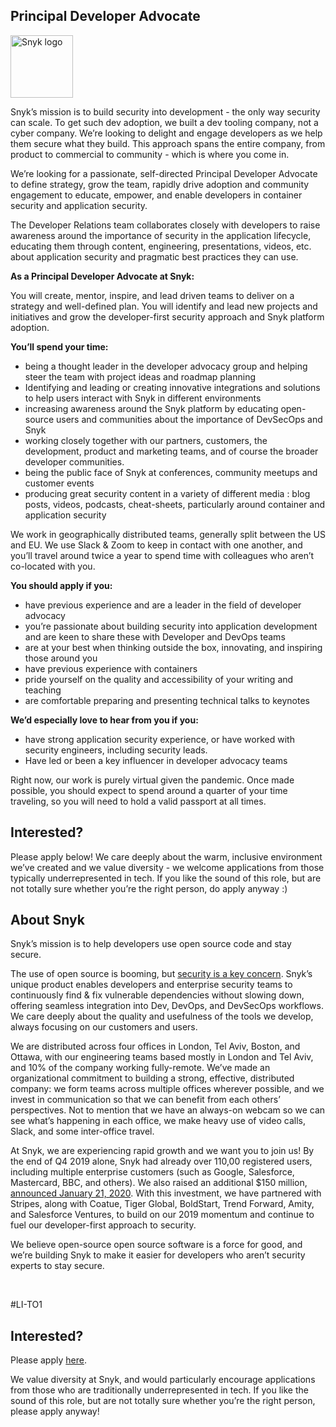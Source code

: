 Principal Developer Advocate
---

<img src="https://res.cloudinary.com/snyk/image/upload/v1537345894/press-kit/brand/logo-black.png" width="100" alt="Snyk logo" />

<p><span style="font-weight: 400;">Snyk’s mission is to build security into development - the only way security can scale. To get such dev adoption, we built a dev tooling company, not a cyber company. We’re looking to delight and engage developers as we help them secure what they build. This approach spans the entire company, from product to commercial to community - which is where you come in.</span></p>
<p><span style="font-weight: 400;">We’re looking for a passionate</span><span style="font-weight: 400;">, self-directed Principal Developer Advocate to define strategy, grow the team, rapidly drive adoption and community engagement </span><span style="font-weight: 400;">to educate, empower, and enable developers in container security and application security.</span></p>
<p><span style="font-weight: 400;">The Developer Relations team collaborates closely with developers to raise awareness around the importance of security in the application lifecycle, educating them through content, engineering, presentations, videos, etc. about application security and pragmatic best practices they can use.</span></p>
<p><strong>As a Principal Developer Advocate at Snyk:</strong></p>
<p><span style="font-weight: 400;">You will create, mentor, inspire, and lead driven teams to deliver on a strategy and well-defined plan. You will identify and lead new projects and initiatives and grow the developer-first security approach and Snyk platform adoption.&nbsp;</span></p>
<p><strong>You’ll spend your time:</strong></p>
<ul>
<li style="font-weight: 400;"><span style="font-weight: 400;">being a thought leader in the developer advocacy group and helping steer the team with project ideas and roadmap planning</span></li>
<li style="font-weight: 400;"><span style="font-weight: 400;">Identifying and leading or creating innovative integrations and solutions to help users interact with Snyk in different environments</span></li>
<li style="font-weight: 400;"><span style="font-weight: 400;">increasing awareness around the Snyk platform by educating open-source users and communities about the importance of DevSecOps and Snyk</span></li>
<li style="font-weight: 400;"><span style="font-weight: 400;">working closely together with our partners, customers, the development, product and marketing teams, and of course the broader developer communities.</span></li>
<li style="font-weight: 400;"><span style="font-weight: 400;">being the public face of Snyk at conferences, community meetups and customer events</span></li>
<li style="font-weight: 400;"><span style="font-weight: 400;">producing great security content in a variety of different media : blog posts, videos, podcasts, cheat-sheets, particularly around container and application security</span></li>
</ul>
<p><span style="font-weight: 400;">We work in geographically distributed teams, generally split between the US and EU. We use Slack &amp; Zoom to keep in contact with one another, and you’ll travel around twice a year to spend time with colleagues who aren’t co-located with you.</span></p>
<p><strong>You should apply if you:</strong></p>
<ul>
<li style="font-weight: 400;"><span style="font-weight: 400;">have previous experience and are a leader in the field of developer advocacy</span></li>
<li style="font-weight: 400;"><span style="font-weight: 400;">you’re passionate about building security into application development and are keen to share these with Developer and DevOps teams</span></li>
<li style="font-weight: 400;"><span style="font-weight: 400;">are at your best when thinking outside the box, innovating, and inspiring those around you</span></li>
<li style="font-weight: 400;"><span style="font-weight: 400;">have previous experience with containers&nbsp;</span></li>
<li style="font-weight: 400;"><span style="font-weight: 400;">pride yourself on the quality and accessibility of your writing and teaching</span></li>
<li style="font-weight: 400;"><span style="font-weight: 400;">are comfortable preparing and presenting technical talks to keynotes</span></li>
</ul>
<p><strong>We’d especially love to hear from you if you:</strong></p>
<ul>
<li style="font-weight: 400;"><span style="font-weight: 400;">have strong application security experience, or have worked with security engineers, including security leads.</span></li>
<li style="font-weight: 400;"><span style="font-weight: 400;">Have led or been a key influencer in developer advocacy teams</span></li>
</ul>
<p><span style="font-weight: 400;">Right now, our work is purely virtual given the pandemic. Once made possible, you should expect to spend around a quarter of your time traveling, so you will need to hold a valid passport at all times.</span></p>
<h2><strong>Interested?</strong></h2>
<p><span style="font-weight: 400;">Please apply below! We care deeply about the warm, inclusive environment we’ve created and we value diversity - we welcome applications from those typically underrepresented in tech. If you like the sound of this role, but are not totally sure whether you’re the right person, do apply anyway :)</span></p>
<h2><strong>About Snyk</strong></h2>
<p><span style="font-weight: 400;">Snyk’s mission is to help developers use open source code and stay secure.&nbsp;</span></p>
<p><span style="font-weight: 400;">The use of open source is booming, but </span><a href="https://snyk.io/blog/devsecops-insights-2020/"><span style="font-weight: 400;">security is a key concern</span></a><span style="font-weight: 400;">. Snyk’s unique product enables developers and enterprise security teams to continuously find &amp; fix vulnerable dependencies without slowing down, offering seamless integration into Dev, DevOps, and DevSecOps workflows. We care deeply about the quality and usefulness of the tools we develop, always focusing on our customers and users.&nbsp;</span></p>
<p><span style="font-weight: 400;">We are distributed across four offices in London, Tel Aviv, Boston, and Ottawa, with our engineering teams based mostly in London and Tel Aviv, and 10% of the company working fully-remote. We’ve made an organizational commitment to building a strong, effective, distributed company: we form teams across multiple offices wherever possible, and we invest in communication so that we can benefit from each others’ perspectives. Not to mention that we have an always-on webcam so we can see what’s happening in each office, we make heavy use of video calls, Slack, and some inter-office travel.</span></p>
<p><span style="font-weight: 400;">At Snyk, we are experiencing rapid growth and we want you to join us! By the end of Q4 2019 alone, Snyk had already over 110,00 registered users, including multiple enterprise customers (such as Google, Salesforce, Mastercard, BBC, and others). We also raised an additional $150 million, </span><a href="https://snyk.io/blog/snyk-closes-150m/"><span style="font-weight: 400;">announced January 21, 2020</span></a><span style="font-weight: 400;">. With this investment, we have partnered with Stripes, along with Coatue, Tiger Global, BoldStart, Trend Forward, Amity, and Salesforce Ventures, to build on our 2019 momentum and continue to fuel our developer-first approach to security.&nbsp;</span></p>
<p><span style="font-weight: 400;">We believe open-source open source software is a force for good, and we’re building Snyk to make it easier for developers who aren’t security experts to stay secure.</span></p>
<p>&nbsp;</p>
<p><span style="font-weight: 400;">#LI-TO1</span></p>

Interested?
---

Please apply [here](https://boards.greenhouse.io/snyk/jobs/4389903002#app).

We value diversity at Snyk, and would particularly encourage applications from those who are traditionally underrepresented in tech.
If you like the sound of this role, but are not totally sure whether you’re the right person, please apply anyway!

